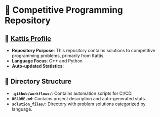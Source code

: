 # 🌟 Competitive Programming Repository

## 🔗 [Kattis Profile](https://open.kattis.com/users/simon-winther-albertsen)

- **Repository Purpose**: This repository contains solutions to competitive programming problems, primarily from Kattis.
- **Language Focus**: C++ and Python
- **Auto-updated Statistics**:

<!-- START_SOLVED_STATS -->

<!-- END_SOLVED_STATS -->

## 📂 Directory Structure

- **`.github/workflows/`**: Contains automation scripts for CI/CD.
- **`README.md`**: Contains project description and auto-generated stats.
- **`solution_files/`**: Directory with problem solutions categorized by language.
